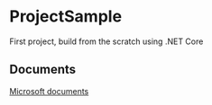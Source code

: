 # ProjectSample
First project, build from the scratch using .NET Core

## Documents
[Microsoft documents](https://docs.microsoft.com/vi-vn/aspnet/core/getting-started/?view=aspnetcore-3.0&tabs=windows)
